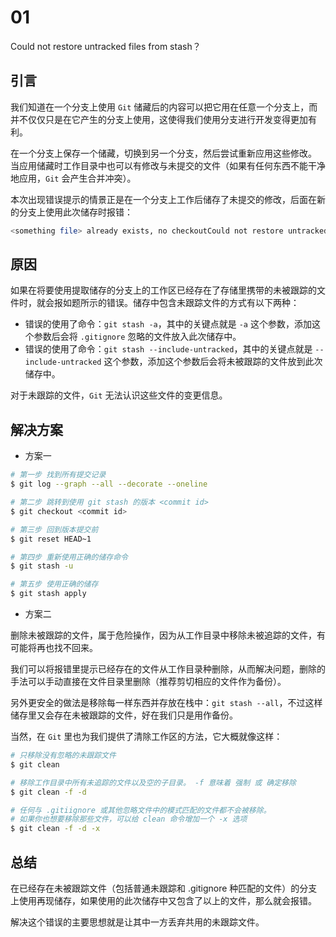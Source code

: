 # 01

Could not restore untracked files from stash？

## 引言

我们知道在一个分支上使用 `Git` 储藏后的内容可以把它用在任意一个分支上，而并不仅仅只是在它产生的分支上使用，这使得我们使用分支进行开发变得更加有利。

在一个分支上保存一个储藏，切换到另一个分支，然后尝试重新应用这些修改。 当应用储藏时工作目录中也可以有修改与未提交的文件（如果有任何东西不能干净地应用，`Git` 会产生合并冲突）。

本次出现错误提示的情景正是在一个分支上工作后储存了未提交的修改，后面在新的分支上使用此次储存时报错：

```bash
<something file> already exists, no checkoutCould not restore untracked files from stash entry.
```

## 原因

如果在将要使用提取储存的分支上的工作区已经存在了存储里携带的未被跟踪的文件时，就会报如题所示的错误。储存中包含未跟踪文件的方式有以下两种：

- 错误的使用了命令：`git stash -a`，其中的关键点就是 `-a` 这个参数，添加这个参数后会将 `.gitignore` 忽略的文件放入此次储存中。
- 错误的使用了命令：`git stash --include-untracked`，其中的关键点就是 `--include-untracked` 这个参数，添加这个参数后会将未被跟踪的文件放到此次储存中。

对于未跟踪的文件，`Git` 无法认识这些文件的变更信息。

## 解决方案

- 方案一

```bash
# 第一步 找到所有提交记录
$ git log --graph --all --decorate --oneline

# 第二步 跳转到使用 git stash 的版本 <commit id>
$ git checkout <commit id>

# 第三步 回到版本提交前
$ git reset HEAD~1

# 第四步 重新使用正确的储存命令
$ git stash -u

# 第五步 使用正确的储存
$ git stash apply
```

- 方案二

删除未被跟踪的文件，属于危险操作，因为从工作目录中移除未被追踪的文件，有可能将再也找不回来。

我们可以将报错里提示已经存在的文件从工作目录种删除，从而解决问题，删除的手法可以手动直接在文件目录里删除（推荐剪切相应的文件作为备份）。

另外更安全的做法是移除每一样东西并存放在栈中：`git stash --all`，不过这样储存里又会存在未被跟踪的文件，好在我们只是用作备份。

当然，在 `Git` 里也为我们提供了清除工作区的方法，它大概就像这样：

```bash
# 只移除没有忽略的未跟踪文件
$ git clean

# 移除工作目录中所有未追踪的文件以及空的子目录。 -f 意味着 强制 或 确定移除
$ git clean -f -d

# 任何与 .gitiignore 或其他忽略文件中的模式匹配的文件都不会被移除。
# 如果你也想要移除那些文件，可以给 clean 命令增加一个 -x 选项
$ git clean -f -d -x
```

## 总结

在已经存在未被跟踪文件（包括普通未跟踪和 .gitignore 种匹配的文件）的分支上使用再现储存，如果使用的此次储存中又包含了以上的文件，那么就会报错。

解决这个错误的主要思想就是让其中一方丢弃共用的未跟踪文件。
